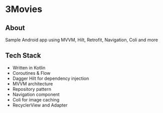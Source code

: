 # 3Movies
## About
Sample Android app using MVVM, Hilt, Retrofit, Navigation, Coli and more

## Tech Stack

- Written in Kotlin
- Coroutines & Flow
- Dagger Hilt for dependency injection
- MVVM architecture
- Repository pattern
- Navigation component
- Coli for image caching 
- RecyclerView and Adapter
